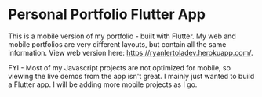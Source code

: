 # Personal Portfolio Flutter App

This is a mobile version of my portfolio - built with Flutter. My web and mobile portfolios are very different layouts, but contain all the same information. View web version here: https://ryanlertoladev.herokuapp.com/.

FYI - Most of my Javascript projects are not optimized for mobile, so viewing the live demos from the app isn't great. I mainly just wanted to build a Flutter app. I will be adding more mobile projects as I go.
